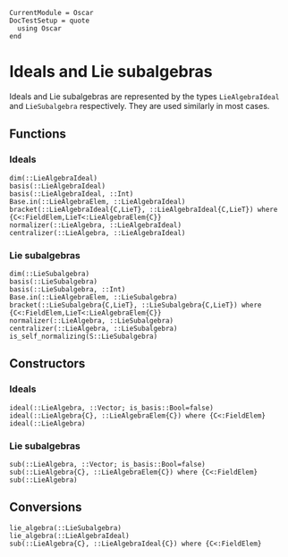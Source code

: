 ```@meta
CurrentModule = Oscar
DocTestSetup = quote
  using Oscar
end
```

# Ideals and Lie subalgebras

Ideals and Lie subalgebras are represented by the types `LieAlgebraIdeal` and
`LieSubalgebra` respectively.
They are used similarly in most cases.

## Functions

### Ideals

```@docs
dim(::LieAlgebraIdeal)
basis(::LieAlgebraIdeal)
basis(::LieAlgebraIdeal, ::Int)
Base.in(::LieAlgebraElem, ::LieAlgebraIdeal)
bracket(::LieAlgebraIdeal{C,LieT}, ::LieAlgebraIdeal{C,LieT}) where {C<:FieldElem,LieT<:LieAlgebraElem{C}}
normalizer(::LieAlgebra, ::LieAlgebraIdeal)
centralizer(::LieAlgebra, ::LieAlgebraIdeal)
```

### Lie subalgebras

```@docs
dim(::LieSubalgebra)
basis(::LieSubalgebra)
basis(::LieSubalgebra, ::Int)
Base.in(::LieAlgebraElem, ::LieSubalgebra)
bracket(::LieSubalgebra{C,LieT}, ::LieSubalgebra{C,LieT}) where {C<:FieldElem,LieT<:LieAlgebraElem{C}}
normalizer(::LieAlgebra, ::LieSubalgebra)
centralizer(::LieAlgebra, ::LieSubalgebra)
is_self_normalizing(S::LieSubalgebra)
```

## Constructors

### Ideals

```@docs
ideal(::LieAlgebra, ::Vector; is_basis::Bool=false)
ideal(::LieAlgebra{C}, ::LieAlgebraElem{C}) where {C<:FieldElem}
ideal(::LieAlgebra)
```

### Lie subalgebras

```@docs
sub(::LieAlgebra, ::Vector; is_basis::Bool=false)
sub(::LieAlgebra{C}, ::LieAlgebraElem{C}) where {C<:FieldElem}
sub(::LieAlgebra)
```

## Conversions

```@docs
lie_algebra(::LieSubalgebra)
lie_algebra(::LieAlgebraIdeal)
sub(::LieAlgebra{C}, ::LieAlgebraIdeal{C}) where {C<:FieldElem}
```
